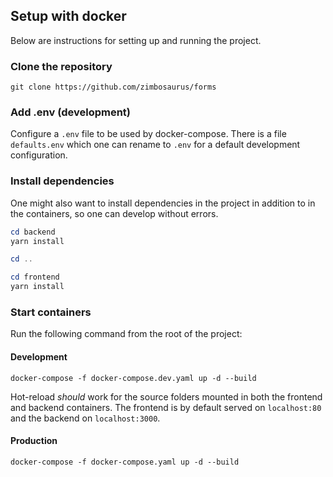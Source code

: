 ## Setup with docker
Below are instructions for setting up and running the project.

### Clone the repository
`git clone https://github.com/zimbosaurus/forms`

### Add .env (development)
Configure a `.env` file to be used by docker-compose.
There is a file `defaults.env` which one can rename to `.env` for a default development configuration.

### Install dependencies
One might also want to install dependencies in the project in addition to in the containers, so one can develop without errors.
```powershell
cd backend
yarn install

cd ..

cd frontend
yarn install
```

### Start containers
Run the following command from the root of the project:

#### Development
```
docker-compose -f docker-compose.dev.yaml up -d --build
```

Hot-reload *should* work for the source folders mounted in both the frontend and backend containers. The frontend is by default served on `localhost:80` and the backend on `localhost:3000`.

#### Production
```
docker-compose -f docker-compose.yaml up -d --build
```
